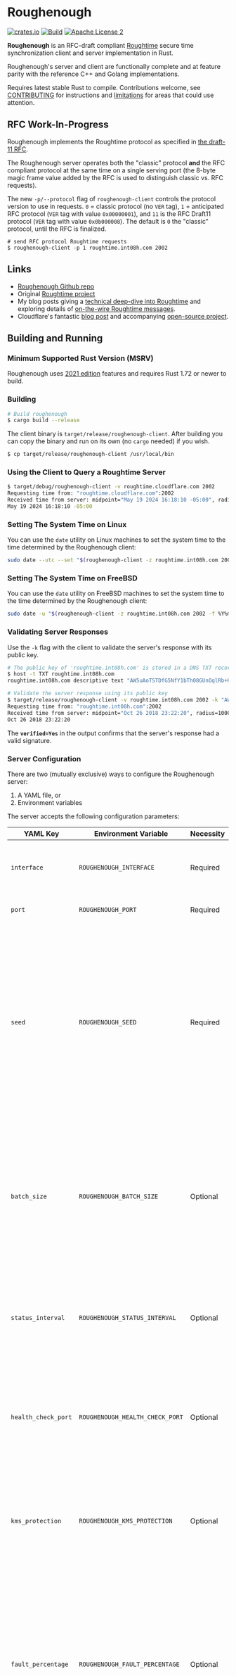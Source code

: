 # Roughenough 

[![crates.io](https://img.shields.io/crates/v/roughenough.svg?style=flat-square)](https://crates.io/crates/roughenough)
[![Build](https://github.com/int08h/roughenough/actions/workflows/rust.yml/badge.svg?branch=master)](https://github.com/int08h/roughenough/actions/workflows/rust.yml)
[![Apache License 2](https://img.shields.io/badge/license-ASF2-blue.svg?style=flat-square)](https://www.apache.org/licenses/LICENSE-2.0.txt)

**Roughenough** is an RFC-draft compliant [Roughtime](https://roughtime.googlesource.com/roughtime) secure time 
synchronization client and server implementation in Rust. 

Roughenough's server and client are functionally complete and 
at feature parity with the reference C++ and Golang implementations. 

Requires latest stable Rust to compile. Contributions welcome, see
[CONTRIBUTING](../master/CONTRIBUTING.md) for instructions and [limitations](#limitations) for areas that could use attention.

## RFC Work-In-Progress

Roughenough implements the Roughtime protocol as specified in [the draft-11 RFC](https://www.ietf.org/archive/id/draft-ietf-ntp-roughtime-11.html).

The Roughenough server operates both the "classic" protocol **and** the RFC compliant 
protocol at the same time on a single serving port (the 8-byte magic frame value added 
by the RFC is used to distinguish classic vs. RFC requests).

The new `-p/--protocol` flag of `roughenough-client` controls the protocol version to
use in requests. `0` = classic protocol (no `VER` tag), `1` = anticipated RFC protocol 
(`VER` tag with value `0x00000001`), and `11` is the RFC Draft11 protocol (`VER` tag with
value `0x0b000008`). The default is `0` the "classic" protocol, until the RFC is finalized.

```
# send RFC protocol Roughtime requests
$ roughenough-client -p 1 roughtime.int08h.com 2002
```

## Links
* [Roughenough Github repo](https://github.com/int08h/roughenough)
* Original [Roughtime project](https://roughtime.googlesource.com/roughtime)
* My blog posts giving a [technical deep-dive into Roughtime](https://int08h.com/post/to-catch-a-lying-timeserver/) and
  exploring details of [on-the-wire Roughtime messages](https://int08h.com/post/roughtime-message-anatomy/).
* Cloudflare's fantastic [blog post](https://blog.cloudflare.com/roughtime/) and accompanying 
  [open-source project](https://developers.cloudflare.com/roughtime/).

## Building and Running

### Minimum Supported Rust Version (MSRV)

Roughenough uses [2021 edition](https://doc.rust-lang.org/edition-guide/rust-2021/index.html) 
features and requires Rust 1.72 or newer to build.

### Building

```bash
# Build roughenough
$ cargo build --release
```

The client binary is `target/release/roughenough-client`. After building you can copy the 
binary and run on its own (no `cargo` needed) if you wish.

```bash
$ cp target/release/roughenough-client /usr/local/bin 
```

### Using the Client to Query a Roughtime Server 

```bash
$ target/debug/roughenough-client -v roughtime.cloudflare.com 2002
Requesting time from: "roughtime.cloudflare.com":2002
Received time from server: midpoint="May 19 2024 16:18:10 -05:00", radius=1000000, verified=No (merkle_index=0)
May 19 2024 16:18:10 -05:00
```

### Setting The System Time on Linux

You can use the `date` utility on Linux machines to set the system time to the time determined by the Roughenough client:

```bash
sudo date --utc --set "$(roughenough-client -z roughtime.int08h.com 2002)"
```

### Setting The System Time on FreeBSD

You can use the `date` utility on FreeBSD machines to set the system time to the time determined by the Roughenough client:

```bash
sudo date -u "$(roughenough-client -z roughtime.int08h.com 2002 -f %Y%m%d%H%M.%S)"
```

### Validating Server Responses 

Use the `-k` flag with the client to validate the server's response with its public key.

```bash
# The public key of 'roughtime.int08h.com' is stored in a DNS TXT record 
$ host -t TXT roughtime.int08h.com
roughtime.int08h.com descriptive text "AW5uAoTSTDfG5NfY1bTh08GUnOqlRb+HVhbJ3ODJvsE="

# Validate the server response using its public key
$ target/release/roughenough-client -v roughtime.int08h.com 2002 -k "AW5uAoTSTDfG5NfY1bTh08GUnOqlRb+HVhbJ3ODJvsE="
Requesting time from: "roughtime.int08h.com":2002
Received time from server: midpoint="Oct 26 2018 23:22:20", radius=1000000, verified=Yes (merkle_index=0)
Oct 26 2018 23:22:20
```

The **`verified=Yes`** in the output confirms that the server's response had a valid signature.

### Server Configuration

There are two (mutually exclusive) ways to configure the Roughenough server: 

1. A YAML file, or
2. Environment variables

The server accepts the following configuration parameters:

YAML Key | Environment Variable | Necessity | Description
--- | --- | --- | ---
`interface` | `ROUGHENOUGH_INTERFACE` | Required | IP address or interface name for listening to client requests
`port` | `ROUGHENOUGH_PORT` | Required | UDP port to listen for requests
`seed` | `ROUGHENOUGH_SEED` | Required | A 32-byte hexadecimal value used to generate the server's long-term key pair. **This is a secret value and must be un-guessable**, treat it with care. (If compiled with KMS support, length will vary; see [Optional Features](#optional-features))
`batch_size` | `ROUGHENOUGH_BATCH_SIZE` | Optional | The maximum number of requests to process in one batch. All nonces in a batch are used to build a Merkle tree, the root of which is signed. Default is `64` requests per batch.
`status_interval` | `ROUGHENOUGH_STATUS_INTERVAL` | Optional | Number of _seconds_ between each logged status update. Default is `600` seconds (10 minutes).
`health_check_port` | `ROUGHENOUGH_HEALTH_CHECK_PORT` | Optional | If present, enable an HTTP health check responder on the provided port. **Use with caution**, see [Optional Features](#optional-features).
`kms_protection` | `ROUGHENOUGH_KMS_PROTECTION` | Optional | If compiled with KMS support, the ID of the KMS key used to protect the long-term identity. See [Optional Features](#optional-features).
`fault_percentage` | `ROUGHENOUGH_FAULT_PERCENTAGE` | Optional | Likelihood (as a percentage) that the server will intentionally return an invalid client response. An integer range from `0` (disabled, all responses valid) to `50` (50% of responses will be invalid). Default is `0` (disabled).

#### YAML Configuration 

The table above lists the YAML keys available in the config file. An example:

```yaml
interface: 127.0.0.1
port: 8686
seed: f61075c988feb9cb700a4a6a3291bfbc9cab11b9c9eca8c802468eb38a43d7d3
```

Provide the config file as the single command-line argument to the Roughenough server binary:

```bash
$ /path/to/roughenough-server /path/to/config.yaml
```

#### Environment Configuration

Roughenough can be configured via the `ROUGHENOUGH_*` [environment variables](https://12factor.net/config) 
listed in the table above. Start the server with a single `ENV` argument to have Roughenough configure itself
from the environment. Example:

```bash
$ export ROUGHENOUGH_INTERFACE=127.0.0.1
$ export ROUGHENOUGH_PORT=8686
$ export ROUGHENOUGH_SEED=f61075c988feb9cb700a4a6a3291bfbc9cab11b9c9eca8c802468eb38a43d7d3
$ /path/to/roughenough-server ENV
```

### Starting the Server

```bash
# Build roughenough
$ cargo build --release

# Via a config file
$ target/release/roughenough-server example.cfg
2018-07-25 00:05:09 INFO  [server] Roughenough server v1.0.5 starting
2018-07-25 00:05:09 INFO  [server] Long-term public key: d0756ee69ff5fe96cbcf9273208fec53124b1dd3a24d3910e07c7c54e2473012
2018-07-25 00:05:09 INFO  [server] Ephemeral public key: 25fd5dc31ceee241aed3e643534e95ed0609e9a20982a45ac0312a5f55e2cc66
2018-07-25 00:05:09 INFO  [server] Server listening on 127.0.0.1:8686

# Or using environment variables
$ export ROUGHENOUGH_INTERFACE=127.0.0.1
$ export ROUGHENOUGH_PORT=8686
$ export ROUGHENOUGH_SEED=f61075c988feb9cb700a4a6a3291bfbc9cab11b9c9eca8c802468eb38a43d7d3
$ target/release/roughenough-server ENV
2018-07-25 00:05:09 INFO  [server] Roughenough server v1.0.5 starting
2018-07-25 00:05:09 INFO  [server] Long-term public key: d0756ee69ff5fe96cbcf9273208fec53124b1dd3a24d3910e07c7c54e2473012
2018-07-25 00:05:09 INFO  [server] Ephemeral public key: 25fd5dc31ceee241aed3e643534e95ed0609e9a20982a45ac0312a5f55e2cc66
2018-07-25 00:05:09 INFO  [server] Server listening on 127.0.0.1:8686
```

The resulting binary is `target/release/roughenough-server`. After building you can copy the 
binary and run on its own (no `cargo` needed):

```bash
$ cp target/release/roughenough-server /usr/local/bin 
```

### Stopping the Server

Use Ctrl-C or `kill` the process.


## Optional Features

Roughenough has two opt-in (disabled by default) features that are enabled either 
A) via a config setting, or B) at compile-time.

* [HTTP Health Check responder](doc/OPTIONAL-FEATURES.md#http-health-check) 
  to facilitate detection and replacement of "sick" Roughenough servers.
* [Key Management System (KMS) support](doc/OPTIONAL-FEATURES.md#key-management-system-kms-support)
  to protect the long-term server identity using envelope encryption and 
  AWS or Google KMS.

See [OPTIONAL-FEATURES.md](doc/OPTIONAL-FEATURES.md) for details and instructions
how to enable and use.

## Limitations

Roughtime features not implemented by the server:

* On-line (while server is running) key rotation. The server must be restarted to generate a new delegated key. 
* The Roughenough server depends on the host's time source to comply with the smeared leap-second 
  requirement of the Roughtime protocol. A Roughenough server sourcing time from 
  [Google's public NTP servers](https://developers.google.com/time/) would produce compliant
  smeared leap-seconds but time sourced from members of `pool.ntp.org` likely will not.

## About the Roughtime Protocol
[Roughtime](https://roughtime.googlesource.com/roughtime) is a protocol that aims to achieve rough 
time synchronisation in a secure way that doesn't depend on any particular time server, and in such
a way that, if a time server does misbehave, clients end up with cryptographic proof of it. It was 
created by Adam Langley and Robert Obryk.
  
## Contributors
* Stuart Stock (stuart {at} int08h.com)
* Aaron Hill (aa1ronham {at} gmail.com)
* Peter Todd (pete {at} petertodd.org)
* Muncan90 (github.com/muncan90)
* Zicklag (github.com/zicklag)
* Greg at Unrelenting Tech (github.com/unrelentingtech)
* Eric Swanson (github.com/lachesis)
* Marcus Dansarie (github.com/dansarie)

## Copyright and License
Roughenough is copyright (c) 2017-2024 int08h LLC. All rights reserved. 

int08h LLC licenses Roughenough (the "Software") to you under the Apache License, version 2.0 
(the "License"); you may not use this Software except in compliance with the License. You may obtain 
a copy of the License from the [LICENSE](../master/LICENSE) file included with the Software or at:

  http://www.apache.org/licenses/LICENSE-2.0

Unless required by applicable law or agreed to in writing, software distributed under the License 
is distributed on an "AS IS" BASIS, WITHOUT WARRANTIES OR CONDITIONS OF ANY KIND, either express or 
implied. See the License for the specific language governing permissions and limitations under 
the License.
